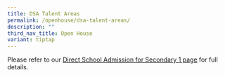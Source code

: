 ```yaml
---
title: DSA Talent Areas
permalink: /openhouse/dsa-talent-areas/
description: ""
third_nav_title: Open House
variant: tiptap
---
```

<p>Please refer to our&nbsp;<a href="https://www.mgs.moe.edu.sg/secondary/admissions/dsa-sec1/" rel="noopener noreferrer nofollow" target="_blank">Direct School Admission for Secondary 1 page</a>&nbsp;for
full details.</p>
<p></p>
